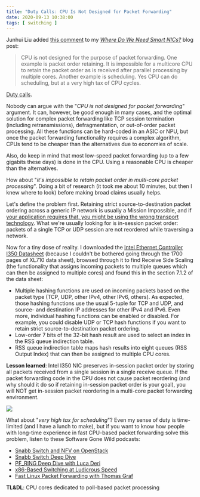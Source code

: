 ```yaml
---
title: "Duty Calls: CPU Is Not Designed for Packet Forwarding"
date: 2020-09-13 10:38:00
tags: [ switching ]
---
```

Junhui Liu added [this comment](https://blog.ipspace.net/2020/09/need-smart-nic.html#124) to my _[Where Do We Need Smart NICs?](https://blog.ipspace.net/2020/09/need-smart-nic.html)_ blog post:

> CPU is not designed for the purpose of packet forwarding. One example is packet order retaining. It is impossible for a multicore CPU to retain the packet order as is received after parallel processing by multiple cores. Another example is scheduling. Yes CPU can do scheduling, but at a very high tax of CPU cycles.

[Duty calls](https://xkcd.com/386/).
<!--more-->
Nobody can argue with the "_CPU is not designed for packet forwarding_" argument. It can, however, be good enough in many cases, and the optimal solution for complex packet forwarding like TCP session termination (including retransmissions), defragmentation, or out-of-order packet processing. All these functions can be hard-coded in an ASIC or NPU, but once the packet forwarding functionality requires a complex algorithm, CPUs tend to be cheaper than the alternatives due to economies of scale.

Also, do keep in mind that most low-speed packet forwarding (up to a few gigabits these days) is done in the CPU. Using a reasonable CPU is cheaper than the alternatives.

How about "_it's impossible to retain packet order in multi-core packet processing_". Doing a bit of research (it took me about 10 minutes, but then I knew where to look) before making broad claims usually helps.

Let's define the problem first. Retaining strict source-to-destination packet ordering across a generic IP network is usually a Mission Impossible, and if [your application requires that, you might be using the wrong transport technology](https://blog.ipspace.net/2020/05/ip-packet-reordering.html). What we're usually looking for is in-session packet order: packets of a single TCP or UDP session are not reordered while traversing a network.

Now for a tiny dose of reality. I downloaded the [Intel Ethernet Controller I350 Datasheet](https://www.intel.com/content/www/us/en/design/products-and-solutions/networking-and-io/ethernet-controller-i350/technical-library.html?grouping=EMT_Content%20Type&sort=title:asc) (because I couldn't be bothered going through the 1700 pages of XL710 data sheet), browsed through it to find Receive Side Scaling (the functionality that assigns incoming packets to multiple queues which can then be assigned to multiple cores) and found this in the section 7.1.2 of the data sheet:

* Multiple hashing functions are used on incoming packets based on the packet type (TCP, UDP, other IPv4, other IPv6, others). As expected, those hashing functions use the usual 5-tuple for TCP and UDP, and source- and destination IP addresses for other IPv4 and IPv6. Even more, individual hashing functions can be enabled or disabled. For example, you could disable UDP or TCP hash functions if you want to retain strict source-to-destination packet ordering.
* Low-order 7 bits of the 32-bit hash result are used to select an index in the RSS queue indirection table.
* RSS queue indirection table maps hash results into eight queues (RSS Output Index) that can then be assigned to multiple CPU cores.

**Lesson learned**: Intel I350 NIC preserves in-session packet order by storing all packets received from a single session in a single receive queue. If the packet forwarding code in the CPU does not cause packet reordering (and why should it do so if retaining in-session packet order is your goal), you will NOT get in-session packet reordering in a multi-core packet forwarding environment.

![](/2018/10/s500-MythBusted.gif)

What about "_very high tax for scheduling_"? Even my sense of duty is time-limited (and I have a lunch to make), but if you want to know how people with long-time experience in fast CPU-based packet forwarding solve this problem, listen to these Software Gone Wild podcasts:

* [Snabb Switch and NFV on OpenStack](https://blog.ipspace.net/2014/06/snabb-switch-and-nfv-on-openstack-in.html)
* [Snabb Switch Deep Dive](https://blog.ipspace.net/2014/09/snabb-switch-deep-dive-on-software-gone.html)
* [PF_RING Deep Dive with Luca Deri](https://blog.ipspace.net/2015/04/pfring-deep-dive-with-luca-deri-on.html)
* [x86-Based Switching at Ludicrous Speed](https://blog.ipspace.net/2016/03/x86-based-switching-at-ludicrous-speed.html)
* [Fast Linux Packet Forwarding with Thomas Graf](https://blog.ipspace.net/2016/10/fast-linux-packet-forwarding-with.html)

**TL&DL**: CPU cores dedicated to poll-based packet processing